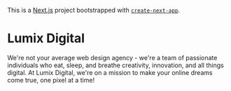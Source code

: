 This is a [Next.js](https://nextjs.org) project bootstrapped with [`create-next-app`](https://nextjs.org/docs/app/api-reference/cli/create-next-app).


# Lumix Digital

We're not your average web design agency - we're a team of passionate individuals who eat, sleep, and breathe creativity, innovation, and all things digital. At Lumix Digital, we're on a mission to make your online dreams come true, one pixel at a time! 

